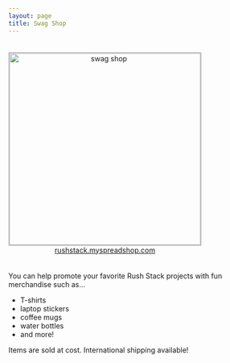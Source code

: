 ```yaml
---
layout: page
title: Swag Shop
---
```


<div style="padding-top: 20px; padding-bottom: 20px; display: flex; flex-direction: row;">
  <div style="text-align: center;">
    <a class="no-external-link-icon" target="_blank" href="https://rushstack.myspreadshop.com/"><img
    src="{{ site.baseurl }}/images/swagshop.jpg" alt="swag shop" title="swag shop"
    style="width: 380px; border-style: solid; border-width: 2px; border-color: #c0c0c0;" /></a>
    <br/>
    <a target="_blank" href="https://rushstack.myspreadshop.com/">rushstack.myspreadshop.com</a>
  </div>
</div>

You can help promote your favorite Rush Stack projects with fun merchandise such as...

- T-shirts
- laptop stickers
- coffee mugs
- water bottles
- and more!

Items are sold at cost.  International shipping available!
